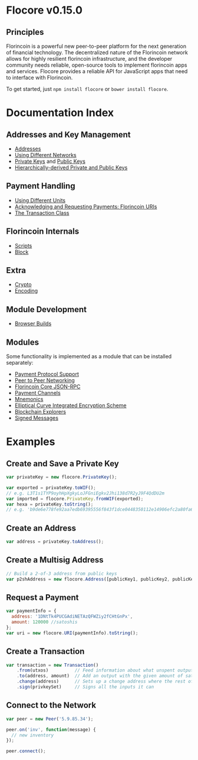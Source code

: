 # Flocore v0.15.0

## Principles

Florincoin is a powerful new peer-to-peer platform for the next generation of financial technology. The decentralized nature of the Florincoin network allows for highly resilient florincoin infrastructure, and the developer community needs reliable, open-source tools to implement florincoin apps and services. Flocore provides a reliable API for JavaScript apps that need to interface with Florincoin.

To get started, just `npm install flocore` or `bower install flocore`.

# Documentation Index

## Addresses and Key Management

* [Addresses](address.md)
* [Using Different Networks](networks.md)
* [Private Keys](privatekey.md) and [Public Keys](publickey.md)
* [Hierarchically-derived Private and Public Keys](hierarchical.md)

## Payment Handling
* [Using Different Units](unit.md)
* [Acknowledging and Requesting Payments: Florincoin URIs](uri.md)
* [The Transaction Class](transaction.md)

## Florincoin Internals
* [Scripts](script.md)
* [Block](block.md)

## Extra
* [Crypto](crypto.md)
* [Encoding](encoding.md)

## Module Development
* [Browser Builds](browser.md)

## Modules

Some functionality is implemented as a module that can be installed separately:

* [Payment Protocol Support](https://github.com/bitpay/flocore-payment-protocol)
* [Peer to Peer Networking](https://github.com/bitpay/flocore-p2p)
* [Florincoin Core JSON-RPC](https://github.com/bitpay/florincoind-rpc)
* [Payment Channels](https://github.com/bitpay/flocore-channel)
* [Mnemonics](https://github.com/bitpay/flocore-mnemonic)
* [Elliptical Curve Integrated Encryption Scheme](https://github.com/bitpay/flocore-ecies)
* [Blockchain Explorers](https://github.com/bitpay/flocore-explorers)
* [Signed Messages](https://github.com/bitpay/flocore-message)

# Examples

## Create and Save a Private Key

```javascript
var privateKey = new flocore.PrivateKey();

var exported = privateKey.toWIF();
// e.g. L3T1s1TYP9oyhHpXgkyLoJFGniEgkv2Jhi138d7R2yJ9F4QdDU2m
var imported = flocore.PrivateKey.fromWIF(exported);
var hexa = privateKey.toString();
// e.g. 'b9de6e778fe92aa7edb69395556f843f1dce0448350112e14906efc2a80fa61a'
```

## Create an Address

```javascript
var address = privateKey.toAddress();
```

## Create a Multisig Address

```javascript
// Build a 2-of-3 address from public keys
var p2shAddress = new flocore.Address([publicKey1, publicKey2, publicKey3], 2);
```

## Request a Payment

```javascript
var paymentInfo = {
  address: '1DNtTk4PUCGAdiNETAzQFWZiy2fCHtGnPx',
  amount: 120000 //satoshis
};
var uri = new flocore.URI(paymentInfo).toString();
```

## Create a Transaction

```javascript
var transaction = new Transaction()
    .from(utxos)          // Feed information about what unspent outputs one can use
    .to(address, amount)  // Add an output with the given amount of satoshis
    .change(address)      // Sets up a change address where the rest of the funds will go
    .sign(privkeySet)     // Signs all the inputs it can
```

## Connect to the Network

```javascript
var peer = new Peer('5.9.85.34');

peer.on('inv', function(message) {
  // new inventory
});

peer.connect();
```
